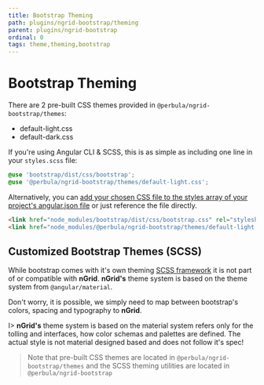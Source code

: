 ```yaml
---
title: Bootstrap Theming
path: plugins/ngrid-bootstrap/theming
parent: plugins/ngrid-bootstrap
ordinal: 0
tags: theme,theming,bootstrap
---
```

# Bootstrap Theming

There are 2 pre-built CSS themes provided in `@perbula/ngrid-bootstrap/themes`:

- default-light.css
- default-dark.css

If you're using Angular CLI & SCSS, this is as simple as including one line in your `styles.scss` file:

```scss
@use 'bootstrap/dist/css/bootstrap';
@use '@perbula/ngrid-bootstrap/themes/default-light.css';
```

Alternatively, you can [add your chosen CSS file to the styles array of your project's angular.json file](https://angular.io/guide/workspace-config#styles-and-scripts-configuration) or just reference the file directly.

```html
<link href="node_modules/bootstrap/dist/css/bootstrap.css" rel="stylesheet">
<link href="node_modules/@perbula/ngrid-bootstrap/themes/default-light.css" rel="stylesheet">
```

## Customized Bootstrap Themes (SCSS)

While bootstrap comes with it's own theming <a href="https://getbootstrap.com/docs/4.5/getting-started/theming" target="_blank">SCSS framework</a> it is not
part of or compatible with **nGrid**.
**nGrid's** theme system is based on the theme system from `@angular/material`.

Don't worry, it is possible, we simply need to map between bootstrap's colors, spacing and typography to **nGrid**.

I> **nGrid's** theme system is based on the material system refers only for the tolling and interfaces, how color schemas and palettes are defined.
The actual style is not material designed based and does not follow it's spec!

> Note that pre-built CSS themes are located in `@perbula/ngrid-bootstrap/themes` and the SCSS theming utilities are located in `@perbula/ngrid-bootstrap`
